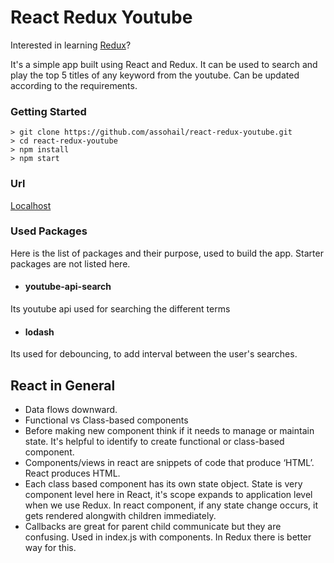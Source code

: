 # React Redux Youtube
Interested in learning [Redux](https://redux.js.org/introduction/getting-started)?

It's a simple app built using React and Redux. It can be used to search and play the top 5 titles of any keyword from the youtube. Can be updated according to the requirements.

### Getting Started
```
> git clone https://github.com/assohail/react-redux-youtube.git
> cd react-redux-youtube
> npm install
> npm start
```
### Url
[Localhost](127.0.0.1:8080)
### Used Packages
Here is the list of packages and their purpose, used to build the app. Starter packages are not listed here. 
* #### youtube-api-search
Its youtube api used for searching the different terms  
* #### lodash
Its used for debouncing, to add interval between the user's searches.

## React in General
* Data flows downward. 
* Functional vs Class-based components
* Before making new component think if it needs to manage or maintain state. It's helpful to identify to create functional or class-based component. 
* Components/views in react are snippets of code that produce ‘HTML’. React produces HTML.
* Each class based component has its own state object. State is very component level here in React, it's scope expands to application level when we use Redux. In react component, if any state change occurs, it gets rendered alongwith children immediately.
* Callbacks are great for parent child communicate but they are confusing. Used in index.js with components. In Redux there is better way for this.
